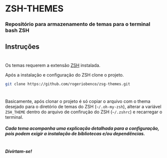# ZSH-THEMES

### Repositório para armazenamento de temas para o terminal bash ZSH

## Instruções
#
Os temas requerem a extensão [ZSH](https://github.com/ohmyzsh/ohmyzsh/wiki/Installing-ZSH) instalada.

Após a instalação e configuração do ZSH clone o projeto.
```sh
git clone https://github.com/rogeriobenco/zsg-themes.git
```
#
Basicamente, após clonar o projeto é só copiar o arquivo com o thema desejado para o diretório de temas do ZSH (```~/.oh-my-zsh```), alterar a variável ```ZSH_THEME``` dentro do arquivo de confirução do ZSH (```~/.zshrc```) e recarregar o terminal.

##### Cada tema acompanha uma explicação detalhada para a configuração, pois podem exigir a instalação de bibliotecas e/ou dependências.
#
#
##### Divirtam-se!

